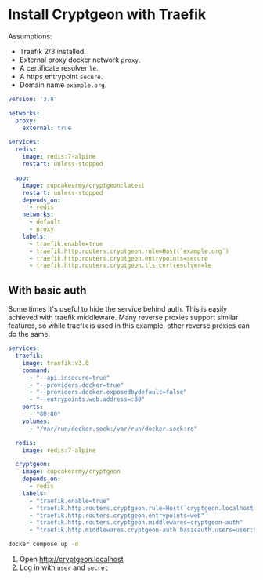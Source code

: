 # Install Cryptgeon with Traefik

Assumptions:

- Traefik 2/3 installed.
- External proxy docker network `proxy`.
- A certificate resolver `le`.
- A https entrypoint `secure`.
- Domain name `example.org`.

```yaml
version: '3.8'

networks:
  proxy:
    external: true

services:
  redis:
    image: redis:7-alpine
    restart: unless-stopped

  app:
    image: cupcakearmy/cryptgeon:latest
    restart: unless-stopped
    depends_on:
      - redis
    networks:
      - default
      - proxy
    labels:
      - traefik.enable=true
      - traefik.http.routers.cryptgeon.rule=Host(`example.org`)
      - traefik.http.routers.cryptgeon.entrypoints=secure
      - traefik.http.routers.cryptgeon.tls.certresolver=le
```

## With basic auth

Some times it's useful to hide the service behind auth. This is easily achieved with traefik middleware. Many reverse proxies support similar features, so while traefik is used in this example, other reverse proxies can do the same.

```yaml
services:
  traefik:
    image: traefik:v3.0
    command:
      - "--api.insecure=true"
      - "--providers.docker=true"
      - "--providers.docker.exposedbydefault=false"
      - "--entrypoints.web.address=:80"
    ports:
      - "80:80"
    volumes:
      - "/var/run/docker.sock:/var/run/docker.sock:ro"

  redis:
    image: redis:7-alpine

  cryptgeon:
    image: cupcakearmy/cryptgeon
    depends_on:
      - redis
    labels:
      - "traefik.enable=true"
      - "traefik.http.routers.cryptgeon.rule=Host(`cryptgeon.localhost`)"
      - "traefik.http.routers.cryptgeon.entrypoints=web"
      - "traefik.http.routers.cryptgeon.middlewares=cryptgeon-auth"
      - "traefik.http.middlewares.cryptgeon-auth.basicauth.users=user:$$2y$$05$$juUw0zgc5ebvJ00MFPVVLujF6P.rcEMbGZ99Jfq6ZWEa1dgetacEq"
```

```bash
docker compose up -d
```

1. Open http://cryptgeon.localhost
2. Log in with `user` and `secret`

